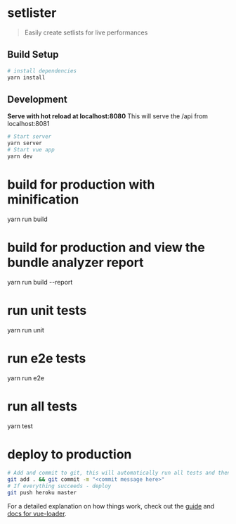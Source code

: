 # setlister

> Easily create setlists for live performances

## Build Setup

```bash
# install dependencies
yarn install
```

## Development

**Serve with hot reload at localhost:8080**
This will serve the /api from localhost:8081

```bash
# Start server
yarn server
# Start vue app
yarn dev
```

# build for production with minification

yarn run build

# build for production and view the bundle analyzer report

yarn run build --report

# run unit tests

yarn run unit

# run e2e tests

yarn run e2e

# run all tests

yarn test

# deploy to production

```bash
# Add and commit to git, this will automatically run all tests and then build before committing
git add . && git commit -m "<commit message here>"
# If everything succeeds - deploy
git push heroku master
```

For a detailed explanation on how things work, check out the [guide](http://vuejs-templates.github.io/webpack/) and [docs for vue-loader](http://vuejs.github.io/vue-loader).

```

```

```

```
